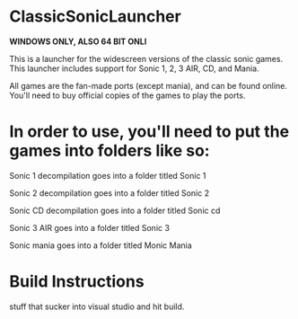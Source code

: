 # ClassicSonicLauncher
**WINDOWS ONLY, ALSO 64 BIT ONLI**

This is a launcher for the widescreen versions of the classic sonic games.
This launcher includes support for Sonic 1, 2, 3 AIR, CD, and Mania.

All games are the fan-made ports (except mania), and can be found online.
You'll need to buy official copies of the games to play the ports.

# In order to use, you'll need to put the games into folders like so:

Sonic 1 decompilation goes into a folder titled Sonic 1

Sonic 2 decompilation goes into a folder titled Sonic 2

Sonic CD decompilation goes into a folder titled Sonic cd

Sonic 3 AIR goes into a folder titled Sonic 3

Sonic mania goes into a folder titled Monic Mania

# Build Instructions

stuff that sucker into visual studio and hit build.
